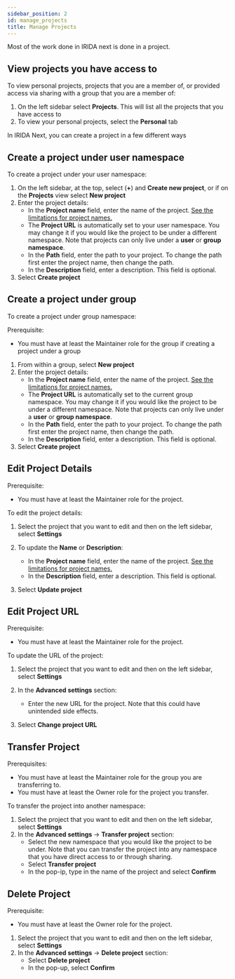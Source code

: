 ```yaml
---
sidebar_position: 2
id: manage_projects
title: Manage Projects
---
```


Most of the work done in IRIDA next is done in a project.

## View projects you have access to

To view personal projects, projects that you are a member of, or provided access via sharing with a group that you are a member of:

1. On the left sidebar select **Projects**. This will list all the projects that you have access to
2. To view your personal projects, select the **Personal** tab

In IRIDA Next, you can create a project in a few different ways

## Create a project under user namespace

To create a project under your user namespace:

1. On the left sidebar, at the top, select (**+**) and **Create new project**, or if on the **Projects** view select **New project**
2. Enter the project details:
   - In the **Project name** field, enter the name of the project. [See the limitations for project names.](reserved_names)
   - The **Project URL** is automatically set to your user namespace. You may change it if you would like the project to be under a different namespace. Note that projects can only live under a **user** or **group namespace**.
   - In the **Path** field, enter the path to your project. To change the path first enter the project name, then change the path.
   - In the **Description** field, enter a description. This field is optional.
3. Select **Create project**

## Create a project under group

To create a project under group namespace:

Prerequisite:

- You must have at least the Maintainer role for the group if creating a project under a group

1. From within a group, select **New project**
2. Enter the project details:
   - In the **Project name** field, enter the name of the project. [See the limitations for project names.](reserved_names)
   - The **Project URL** is automatically set to the current group namespace. You may change it if you would like the project to be under a different namespace. Note that projects can only live under a **user** or **group namespace**.
   - In the **Path** field, enter the path to your project. To change the path first enter the project name, then change the path.
   - In the **Description** field, enter a description. This field is optional.
3. Select **Create project**

## Edit Project Details

Prerequisite:

- You must have at least the Maintainer role for the project.

To edit the project details:

1. Select the project that you want to edit and then on the left sidebar, select **Settings**
2. To update the **Name** or **Description**:

   - In the **Project name** field, enter the name of the project. [See the limitations for project names.](reserved_names)
   - In the **Description** field, enter a description. This field is optional.

3. Select **Update project**

## Edit Project URL

Prerequisite:

- You must have at least the Maintainer role for the project.

To update the URL of the project:

1. Select the project that you want to edit and then on the left sidebar, select **Settings**
2. In the **Advanced settings** section:

   - Enter the new URL for the project. Note that this could have unintended side effects.

3. Select **Change project URL**

## Transfer Project

Prerequisites:

- You must have at least the Maintainer role for the group you are transferring to.
- You must have at least the Owner role for the project you transfer.

To transfer the project into another namespace:

1. Select the project that you want to edit and then on the left sidebar, select **Settings**
2. In the **Advanced settings** -> **Transfer project** section:
   - Select the new namespace that you would like the project to be under. Note that you can transfer the project into any namespace that you have direct access to or through sharing.
   - Select **Transfer project**
   - In the pop-ip, type in the name of the project and select **Confirm**

## Delete Project

Prerequisite:

- You must have at least the Owner role for the project.

1. Select the project that you want to edit and then on the left sidebar, select **Settings**
2. In the **Advanced settings** -> **Delete project** section:
   - Select **Delete project**
   - In the pop-up, select **Confirm**
